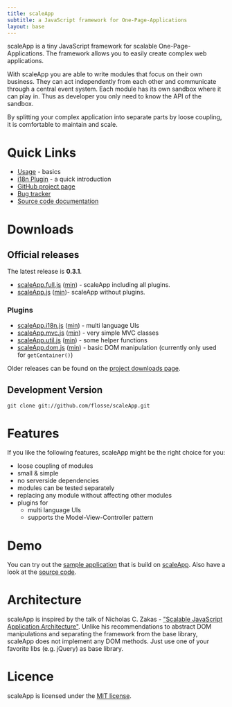 ```yaml
---
title: scaleApp
subtitle: a JavaScript framework for One-Page-Applications
layout: base
---
```


scaleApp is a tiny JavaScript framework for scalable One-Page-Applications.
The framework allows you to easily create complex web applications.

With scaleApp you are able to write modules that focus on their own business.
They can act independently from each other and communicate through a central
event system.
Each module has its own sandbox where it can play in. Thus as developer you only
need to know the API of the sandbox.

By splitting your complex application into separate parts by loose coupling,
it is comfortable to maintain and scale.

# Quick Links

* [Usage](tutorial/) - basics
* [i18n Plugin](tutorial/i18n.html) - a quick introduction
* [GitHub project page](https://github.com/flosse/scaleApp)
* [Bug tracker](https://github.com/flosse/scaleApp/issues)
* [Source code documentation](doc/0.3.1/scaleApp.core.html)

# Downloads

## Official releases

The latest release is **0.3.1**.

* [scaleApp.full.js](build/scaleApp.full.js)
  ([min](build/scaleApp.full.min.js)) - scaleApp including all plugins.
* [scaleApp.js](build/scaleApp.js)
  ([min](build/scaleApp.min.js))- scaleApp without plugins.

### Plugins

* [scaleApp.i18n.js](build/plugins/scaleApp.i18n.js)
  ([min](build/plugins/scaleApp.i18n.min.js)) - multi language UIs
* [scaleApp.mvc.js](build/plugins/scaleApp.mvc.js)
  ([min](build/plugins/scaleApp.mvc.min.js)) - very simple MVC classes
* [scaleApp.util.js](build/plugins/scaleApp.util.js)
  ([min](build/plugins/scaleApp.util.min.js)) - some helper functions
* [scaleApp.dom.js](build/plugins/scaleApp.dom.js)
  ([min](build/plugins/scaleApp.dom.min.js)) - basic DOM manipulation (currently only used for `getContainer()`)

Older releases can be found on the [project downloads page](https://github.com/flosse/scaleApp/downloads).

## Development Version

    git clone git://github.com/flosse/scaleApp.git

# Features

If you like the following features, scaleApp might be the right choice for you:

+ loose coupling of modules
+ small & simple
+ no serverside dependencies
+ modules can be tested separately
+ replacing any module without affecting other modules
+ plugins for
  - multi language UIs
  - supports the Model-View-Controller pattern

# Demo

You can try out the [sample application](http://www.scaleapp.org/demo/fast/)
that is build on [scaleApp](http://www.scaleapp.org).
Also have a look at the [source code](http://github.com/flosse/FAST).

# Architecture

scaleApp is inspired by the talk of Nicholas C. Zakas - ["Scalable JavaScript Application Architecture"](http://developer.yahoo.com/yui/theater/video.php?v=zakas-architecture).
Unlike his recommendations to abstract DOM manipulations and separating the
framework from the base library, scaleApp does not implement any DOM methods.
Just use one of your favorite libs (e.g. jQuery) as base library.

# Licence

scaleApp is licensed under the [MIT license](https://github.com/flosse/scaleApp/raw/master/LICENSE.txt).
